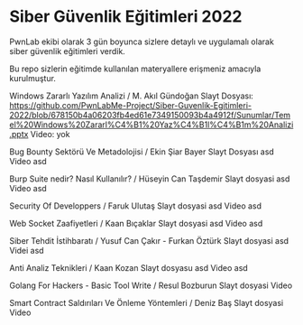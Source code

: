 # Siber Güvenlik Eğitimleri 2022 

PwnLab ekibi olarak 3 gün boyunca sizlere detaylı ve uygulamalı olarak siber güvenlik eğitimleri verdik.

Bu repo sizlerin eğitimde kullanılan materyallere erişmeniz amacıyla kurulmuştur. 

Windows Zararlı Yazılım Analizi / M. Akıl Gündoğan
Slayt Dosyası: https://github.com/PwnLabMe-Project/Siber-Guvenlik-Egitimleri-2022/blob/678150b4a06203fb4ed61e7349150093b4a4912f/Sunumlar/Temel%20Windows%20Zararl%C4%B1%20Yaz%C4%B1l%C4%B1m%20Analizi.pptx
Video: yok


Bug Bounty Sektörü Ve Metadolojisi / Ekin Şiar Bayer
Slayt Dosyası asd
Video asd

Burp Suite nedir? Nasıl Kullanılır? / Hüseyin Can Taşdemir
Slayt dosyasi asd
Video asd

Security Of Developpers / Faruk Ulutaş
Slayt dosyasi asd
Video asd

Web Socket Zaafiyetleri / Kaan Bıçaklar
Slayt dosyasi asd
Video asd

Siber Tehdit İstihbaratı / Yusuf Can Çakır - Furkan Öztürk
Slayt dosyasi asd
Videi asd

Anti Analiz Teknikleri / Kaan Kozan
Slayt dosyasu asd
Video asd

Golang For Hackers - Basic Tool Write / Resul Bozburun
Slayt dosyasi
Video

Smart Contract Saldırıları Ve Önleme Yöntemleri / Deniz Baş
Slayt dosyasi
Video
